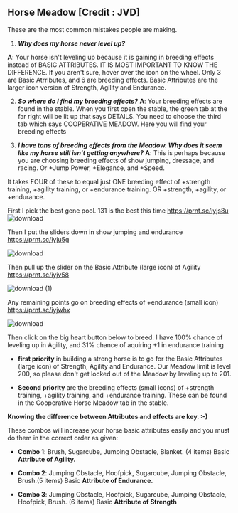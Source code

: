 ## Horse Meadow [Credit : JVD]

These are the most common mistakes people are making.

1)  _**Why does my horse never level up?**_

**A**:  Your horse isn't leveling up because it is gaining in breeding effects instead of BASIC ATTRIBUTES.  IT IS MOST IMPORTANT TO KNOW THE DIFFERENCE.  If you aren't sure, hover over the icon on the wheel.  Only 3 are Basic Atrributes, and 6 are breeding effects. Basic Attributes are the larger icon version of Strength, Agility and Endurance.

2) _**So where do I find my breeding effects?**_
**A**: Your breeding effects are found in the stable.  When you first open the stable, the green tab at the far right will be lit up that says DETAILS.  You need to choose the third tab which says COOPERATIVE MEADOW.  Here you will find your breeding effects

3) _**I have tons of breeding effects from the Meadow.  Why does it seem like my horse still isn't getting anywhere?**_
**A**: This is perhaps because you are choosing breeding effects of show jumping, dressage, and racing.  Or +Jump Power, +Elegance, and +Speed.  

It takes FOUR of these to equal just ONE breeding effect of +strength training, +agility training, or +endurance training.  OR +strength, +agility, or +endurance.

First I pick the best gene pool.  131 is the best this time   https://prnt.sc/iyjs8u
![download](https://user-images.githubusercontent.com/54517988/69015205-a511f680-0946-11ea-92ec-77f8775c4375.png)



Then I put the sliders down in show jumping and endurance  https://prnt.sc/iyju5g

![download](https://user-images.githubusercontent.com/54517988/69015220-d7bbef00-0946-11ea-9b2d-b8e7d6ed03fd.png)

Then pull up the slider on the Basic Attribute (large icon) of Agility https://prnt.sc/iyjv58 

![download (1)](https://user-images.githubusercontent.com/54517988/69015262-27021f80-0947-11ea-87af-401eca8bb5ad.png)

Any remaining points go on breeding effects of +endurance (small icon) https://prnt.sc/iyjwhx

![download](https://user-images.githubusercontent.com/54517988/69015312-8e1fd400-0947-11ea-9ad6-37fc686693ea.png)


Then click on the big heart button below to breed.  I have 100% chance of leveling up in Agility, and 31% chance of aquiring +1 in endurance training

- **first priority** in building a strong horse is to go for the Basic Attributes (large icon) of Strength, Agility and Endurance.  Our Meadow limit is level 200, so please don't get locked out of the Meadow by leveling up to 201.

- **Second priority** are the breeding effects (small icons) of +strength training, +agility training, and +endurance training.  These can be found in the Cooperative Horse Meadow tab in the stable.

**Knowing the difference between Attributes and effects are key.  :-)**

These combos will increase your horse basic attributes easily and you must do them in the correct order as given:

 - **Combo 1**: Brush, Sugarcube, Jumping Obstacle, Blanket. (4 items) Basic **Attribute of Agility.**

 - **Combo 2**: Jumping Obstacle, Hoofpick, Sugarcube, Jumping Obstacle, Brush.(5 items) Basic **Attribute of Endurance.**

 - **Combo 3**: Jumping Obstacle, Hoofpick, Sugarcube, Jumping Obstacle, Hoofpick, Brush. (6 items)  Basic **Attribute of Strength**

